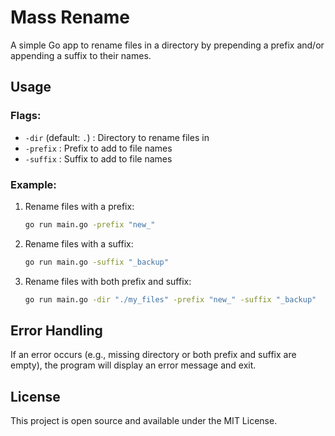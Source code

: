 # Mass Rename

A simple Go app to rename files in a directory by prepending a prefix and/or appending a suffix to their names.

## Usage

### Flags:
- `-dir` (default: `.`) : Directory to rename files in
- `-prefix` : Prefix to add to file names
- `-suffix` : Suffix to add to file names

### Example:
1. Rename files with a prefix:
   ```bash
   go run main.go -prefix "new_"
   ```

2. Rename files with a suffix:
   ```bash
   go run main.go -suffix "_backup"
   ```

3. Rename files with both prefix and suffix:
   ```bash
   go run main.go -dir "./my_files" -prefix "new_" -suffix "_backup"
   ```

## Error Handling

If an error occurs (e.g., missing directory or both prefix and suffix are empty), the program will display an error message and exit.

## License

This project is open source and available under the MIT License.